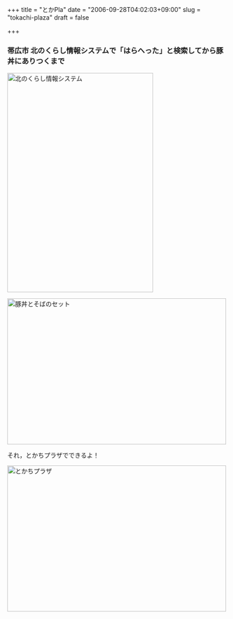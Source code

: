 +++
title = "とかPla"
date = "2006-09-28T04:02:03+09:00"
slug = "tokachi-plaza"
draft = false

+++

<h3>帯広市 北のくらし情報システムで「はらへった」と検索してから豚丼にありつくまで</h3>
<p><a href="http://www.flickr.com/photos/june29/254204323/" title="Photo Sharing"><img src="http://static.flickr.com/104/254204323_bd3b47f6b1.jpg" width="333" height="500" alt="北のくらし情報システム" /></a></p>
<p><a href="http://www.flickr.com/photos/june29/254207133/" title="Photo Sharing"><img src="http://static.flickr.com/112/254207133_c8d2f2daa0.jpg" width="500" height="333" alt="豚丼とそばのセット" /></a></p>
<p>それ，とかちプラザでできるよ！</p>
<p><a href="http://www.flickr.com/photos/june29/254204943/" title="Photo Sharing"><img src="http://static.flickr.com/118/254204943_c44317cdb7.jpg" width="500" height="333" alt="とかちプラザ" /></a></p>
